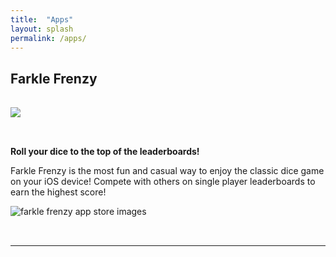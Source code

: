 ```yaml
---
title:  "Apps"
layout: splash
permalink: /apps/
---
```


## Farkle Frenzy

<div class ="align-left" style="width: 100%; padding-bottom: 32px; padding-top: 16px">
    <a href="https://apps.apple.com/us/app/farkle-frenzy/id1600530164"><img src="{{ site.url }}{{ site.baseurl }}/app_store.svg"></a>
</div>

**Roll your dice to the top of the leaderboards!**

Farkle Frenzy is the most fun and casual way to enjoy the classic dice game on your iOS device!
Compete with others on single player leaderboards to earn the highest score!

<div class="align-center" style="padding-bottom: 32px">
    <img src="{{ site.url }}{{ site.baseurl }}/farkle.png" alt="farkle frenzy app store images">
</div>

---